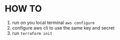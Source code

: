 # HOW TO 
1. run on you local terminal ```aws configure```
2. configure aws cli to use the same key and secret
3. run ```terraform init```